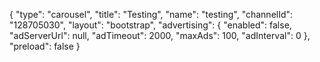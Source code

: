 {
    "type": "carousel",
    "title": "Testing",
    "name": "testing",
    "channelId": "128705030",
    "layout": "bootstrap",
    "advertising": {
        "enabled": false,
        "adServerUrl": null,
        "adTimeout": 2000,
        "maxAds": 100,
        "adInterval": 0
    },
    "preload": false
}